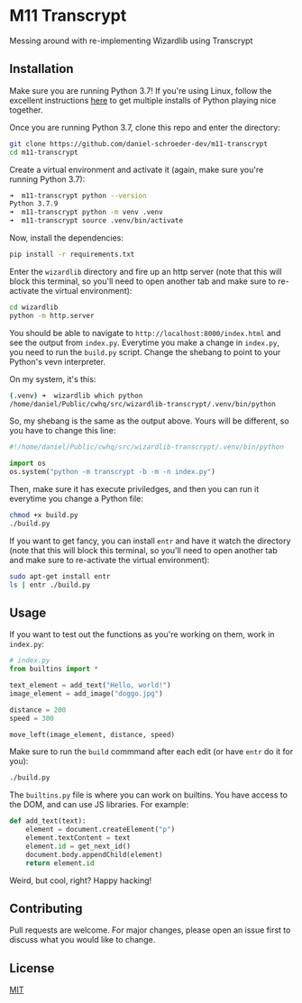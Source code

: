# M11 Transcrypt

Messing around with re-implementing Wizardlib using Transcrypt

## Installation

Make sure you are running Python 3.7! If you're using Linux, follow the excellent instructions [here](https://hackersandslackers.com/multiple-versions-python-ubuntu/) to get multiple installs of Python playing nice together.

Once you are running Python 3.7, clone this repo and enter the directory:

```bash
git clone https://github.com/daniel-schroeder-dev/m11-transcrypt
cd m11-transcrypt
```

Create a virtual environment and activate it (again, make sure you're running Python 3.7):

```bash
➜  m11-transcrypt python --version
Python 3.7.9
➜  m11-transcrypt python -m venv .venv
➜  m11-transcrypt source .venv/bin/activate
```

Now, install the dependencies:

```bash
pip install -r requirements.txt
```

Enter the `wizardlib` directory and fire up an http server (note that this will block this terminal, so you'll need to open another tab and make sure to re-activate the virtual environment):

```bash
cd wizardlib
python -m http.server
```

You should be able to navigate to `http://localhost:8000/index.html` and see the output from `index.py`. Everytime you make a change in `index.py`, you need to run the `build.py` script. Change the shebang to point to your Python's vevn interpreter. 

On my system, it's this:

```bash
(.venv) ➜  wizardlib which python
/home/daniel/Public/cwhq/src/wizardlib-transcrypt/.venv/bin/python
```

So, my shebang is the same as the output above. Yours will be different, so you have to change this line:

```python
#!/home/daniel/Public/cwhq/src/wizardlib-transcrypt/.venv/bin/python

import os
os.system("python -m transcrypt -b -m -n index.py")
```

Then, make sure it has execute priviledges, and then you can run it everytime you change a Python file:

```bash
chmod +x build.py
./build.py
```

If you want to get fancy, you can install `entr` and have it watch the directory (note that this will block this terminal, so you'll need to open another tab and make sure to re-activate the virtual environment):

```bash
sudo apt-get install entr
ls | entr ./build.py
```

## Usage

If you want to test out the functions as you're working on them, work in `index.py`: 

```python
# index.py
from builtins import *

text_element = add_text("Hello, world!")
image_element = add_image("doggo.jpg")

distance = 200
speed = 300

move_left(image_element, distance, speed)
```

Make sure to run the `build` commmand after each edit (or have `entr` do it for you):

```bash
./build.py
```

The `builtins.py` file is where you can work on builtins. You have access to the DOM, and can use JS libraries. For example:

```python
def add_text(text):
    element = document.createElement("p")
    element.textContent = text
    element.id = get_next_id()
    document.body.appendChild(element)
    return element.id
```

Weird, but cool, right? Happy hacking!

## Contributing
Pull requests are welcome. For major changes, please open an issue first to discuss what you would like to change.


## License
[MIT](https://choosealicense.com/licenses/mit/)

